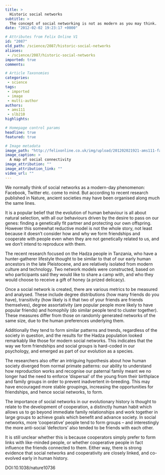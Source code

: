```yaml
---
title: >
  Historic social networks
subtitle: >
  The concept of social networking is not as modern as you may think.
date: "2012-02-02 19:23:17 +0000"

# Attributes from Felix Online V1
id: "2087"
old_path: /science/2087/historic-social-networks
aliases:
 - /science/2087/historic-social-networks
imported: true
comments:

# Article Taxonomies
categories:
 - science
tags:
 - imported
 - image
 - multi-author
authors:
 - ams111
 - slb210
highlights:

# Homepage control params
headline: true
featured: true

# Image metadata
image_path: "http://felixonline.co.uk/img/upload/201202021921-ams111-facebook.jpg"
image_caption: >
  A map of social connectivity
image_attribution: ""
image_attribution_link: ""
video_url: ""
---
```


We normally think of social networks as a modern-day phenomenon: Facebook, Twitter etc. come to mind. But according to recent research published in Nature, ancient societies may have been organised along much the same lines.

It is a popular belief that the evolution of human behaviour is all about natural selection, with all our behaviours driven by the desire to pass on our genes: finding a genetically fit partner and protecting our own offspring. However this somewhat reductive model is not the whole story, not least because it doesn’t consider how and why we form friendships and cooperate with people even when they are not genetically related to us, and we don’t intend to reproduce with them.

The recent research focused on the Hadza people in Tanzania, who have a hunter-gatherer lifestyle thought to be similar to that of our early human ancestors in the late Pleistocene, and are relatively isolated from modern culture and technology. Two network models were constructed, based on who participants said they would like to share a camp with, and who they would choose to receive a gift of honey (a prized delicacy).

Once a social network is created, there are various metrics to be measured and analysed. These include degree distributions (how many friends do you have), transitivity (how likely is it that two of your friends are friends themselves), degree assortativity (are popular people more likely to have popular friends) and homophily (do similar people tend to cluster together). These measures differ from those on randomly generated networks of the same size, due to the human preferences underlying them.

Additionally they tend to form similar patterns and trends, regardless of the society in question, and the results for the Hadza population looked remarkably like those for modern social networks. This indicates that the way we form friendships and social groups is hard-coded in our psychology, and emerged as part of our evolution as a species.

The researchers also offer an intriguing hypothesis about how human society diverged from normal primate patterns: our ability to understand how reproduction works and recognise our paternal family meant we no longer had the need to enforce ‘dispersal’ of the young from their birthplace and family groups in order to prevent inadvertent in-breeding. This may have encouraged more stable groupings, increasing the opportunities for friendships, and hence social networks, to form.

The importance of social networks in our evolutionary history is thought to relate to the development of cooperation, a distinctly human habit which allows us to go beyond immediate family relationships and work together in large groups to achieve goals which benefit and advance society. In social networks, more ‘cooperative’ people tend to form groups – and interestingly the more anti-social ‘defectors’ also tended to be friends with each other.

It is still unclear whether this is because cooperators simply prefer to form links with like-minded people, or whether cooperative people in fact influence the friends connected to them. Either way, there is strong evidence that social networks and cooperativity are closely linked, and co-evolved early in human history.

DOI:10.1038/nature10736
